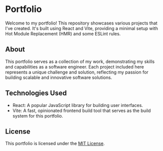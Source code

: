 # Portfolio

Welcome to my portfolio! This repository showcases various projects that I've created. It's built using React and Vite, providing a minimal setup with Hot Module Replacement (HMR) and some ESLint rules.

## About

This portfolio serves as a collection of my work, demonstrating my skills and capabilities as a software engineer. Each project included here represents a unique challenge and solution, reflecting my passion for building scalable and innovative software solutions.

## Technologies Used

- React: A popular JavaScript library for building user interfaces.
- Vite: A fast, opinionated frontend build tool that serves as the build system for this portfolio.


## License

This portfolio is licensed under the [MIT License](LICENSE).
